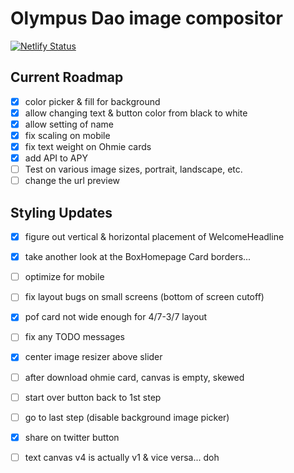 # Olympus Dao image compositor

[![Netlify Status](https://api.netlify.com/api/v1/badges/92a140a3-d170-4b8f-b19c-30cc2ebf1e90/deploy-status)](https://app.netlify.com/sites/sharp-lichterman-549b48/deploys)

## Current Roadmap

- [x] color picker & fill for background
- [x] allow changing text & button color from black to white
- [x] allow setting of name
- [x] fix scaling on mobile
- [X] fix text weight on Ohmie cards
- [X] add API to APY
- [ ] Test on various image sizes, portrait, landscape, etc.
- [ ] change the url preview

## Styling Updates

- [X] figure out vertical & horizontal placement of WelcomeHeadline
- [X] take another look at the BoxHomepage Card borders...

- [ ] optimize for mobile
- [ ] fix layout bugs on small screens (bottom of screen cutoff)
- [X] pof card not wide enough for 4/7-3/7 layout
- [ ] fix any TODO messages

- [X] center image resizer above slider
- [ ] after download ohmie card, canvas is empty, skewed

- [ ] start over button back to 1st step
- [ ] go to last step (disable background image picker)

- [X] share on twitter button

- [ ] text canvas v4 is actually v1 & vice versa... doh